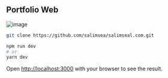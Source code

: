 ## Portfolio Web

![image](https://user-images.githubusercontent.com/49223890/185609337-448911c2-c448-4904-a2af-adc5e49160d1.png)

```bash
git clone https://github.com/salimsea/salimseal.com.git
```

```bash
npm run dev
# or
yarn dev
```
Open [http://localhost:3000](http://localhost:3000) with your browser to see the result.
